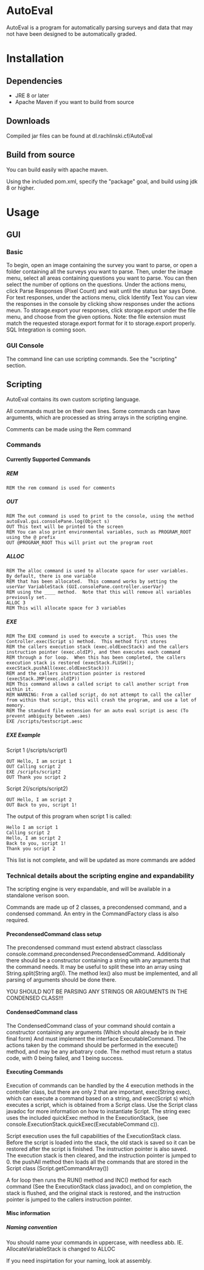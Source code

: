 # AutoEval
AutoEval is a program for automatically parsing surveys and data that may not have been designed to be automatically graded.  

# Installation
## Dependencies
* JRE 8 or later
* Apache Maven if you want to build from source
## Downloads
Compiled jar files can be found at dl.rachlinski.cf/AutoEval
## Build from source
You can build easily with apache maven.

Using the included pom.xml, specify the "package" goal, and build using jdk 8 or higher.


# Usage
## GUI
### Basic
To begin, open an image containing the survey you want to parse, or open a folder containing all the surveys you want to parse.
Then, under the image menu, select all areas containing questions you want to parse.  You can then select the number of options on the questions.
Under the actions menu, click Parse Responses (Pixel Count) and wait until the status bar says Done.  For text responses, under the actions menu, click Identify Text
You can view the responses in the console by clicking show responses under the actions meun. 
To storage.export your responses, click storage.export under the file menu, and choose from the given options.  Note: the file extension must match the requested storage.export format for it to storage.export properly.
SQL Integration is coming soon.
### GUI Console
The command line can use scripting commands.  See the "scripting" section.

## Scripting

AutoEval contains its own custom scripting language.

All commands must be on their own lines.  Some commands can have arguments, which are processed as string arrays in the scripting engine.

Comments can be made using the Rem command
### Commands

#### Currently Supported Commands
##### REM
```
REM the rem command is used for comments
```
##### OUT
```
REM The out command is used to print to the console, using the method autoEval.gui.consolePane.log(Object s)
OUT This text will be printed to the screen
REM You can also print environmental variables, such as PROGRAM_ROOT using the @ prefix
OUT @PROGRAM_ROOT This will print out the program root
```
##### ALLOC
```
REM The alloc command is used to allocate space for user variables.  By default, there is one variable 
REM that has been allocated.  This command works by setting the userVar VariableStack (GUI.consolePane.controller.userVar)
REM using the ____ method.  Note that this will remove all variables previously set.
ALLOC 3
REM This will allocate space for 3 variables
```
##### EXE
```
REM The EXE command is used to execute a script.  This uses the Controller.exec(Script s) method.  This method first stores
REM the callers execution stack (exec.oldExecStack) and the callers instruction pointer (exec.oldIP), and then executes each command 
REM through a for loop.  When this has been completed, the callers execution stack is restored (execStack.FLUSH(); execStack.pushAll(exec.oldExecStack)))
REM and the callers instruction pointer is restored (execStack.JMP(exec.oldIP))
REM This command allows a called script to call another script from within it.
REM WARNING: From a called script, do not attempt to call the caller from within that script, this will crash the program, and use a lot of memory.
REM The standard file extension for an auto eval script is aesc (To prevent ambiguity between .aes)
EXE /scripts/testscript.aesc
```
##### EXE Example
Script 1 (/scripts/script1)
```
OUT Hello, I am script 1
OUT Calling script 2
EXE /scripts/script2
OUT Thank you script 2
```
Script 2(/scripts/script2)
```
OUT Hello, I am script 2
OUT Back to you, script 1!
```
The output of this program when script 1 is called:
```
Hello I am script 1
Calling script 2
Hello, I am script 2
Back to you, script 1!
Thank you script 2
```

This list is not complete, and will be updated as more commands are added

### Technical details about the scripting engine and expandability
The scripting engine is very expandable, and will be available in a standalone verison soon.

Commands are made up of 2 classes, a precondensed command, and a condensed command.  An entry in the CommandFactory class is also required.  

#### PrecondensedCommand class setup
The precondensed command must extend abstract classclass console.command.precondensed.PrecondensedCommand. Additionaly 
there should be a constructor containing a string with any arguments that the command needs.  It may be useful to split these
into an array using String.split(String arg0).  The method lex() also must be implemented, and all parsing of arguments 
should be done there.  

YOU SHOULD NOT BE PARSING ANY STRINGS OR ARGUMENTS IN THE CONDENSED CLASS!!!

#### CondensedCommand class
The CondensedCommand class of your command should contain a constructor containing any arguments (Which should already be in their final form)
And must implement the interface ExecutableCommand.  The actions taken by the command should be performed in the execute() method, and may be 
any arbatrary code.  The method must return a status code, with 0 being failed, and 1 being success.

#### Executing Commands
Execution of commands can be handled by the 4 execution methods in the controller class, but there are only 2 that are important, exec(String exec), which 
can execute a command based on a string, and exec(Script s) which executes a script, which is obtained from a Script class.  Use the Script 
class javadoc for more information on how to instantiate Script.  The string exec uses the included quickExec method in the 
ExecutionStack, (see console.ExecutionStack.quickExec(ExecutableCommand c)).

Script execution uses the full capabilities of the ExecutionStack class.  Before the script is loaded into the stack, the old stack is saved
so it can be restored after the script is finished.  The instruction pointer is also saved.  The execution stack is then cleared, and the 
instruction pointer is jumped to 0.  the pushAll method then loads all the commands that are stored in the Script class (Script.getCommandArray())

A for loop then runs the RUN() method and INC() method for each command (See the ExecutionStack class javadoc), and on completion, 
the stack is flushed, and the original stack is restored, and the instruction pointer is jumped to the callers instruction pointer.

#### Misc information
##### Naming convention
You should name your commands in uppercase, with needless abb. IE. AllocateVariableStack is changed to ALLOC

If you need inspirtation for your naming, look at assembly.